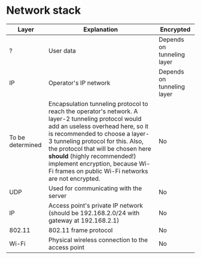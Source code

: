 # Network stack
Layer | Explanation | Encrypted
-|-|-
?|User data|Depends on tunneling layer
IP|Operator's IP network|Depends on tunneling layer
To be determined|Encapsulation tunneling protocol to reach the operator's network. A layer-2 tunneling protocol would add an useless overhead here, so it is recommended to choose a layer-3 tunneling protocol for this. Also, the protocol that will be chosen here **should** (highly recommended!) implement encryption, because Wi-Fi frames on public Wi-Fi networks are not encrypted.|No
UDP|Used for communicating with the server|No
IP|Access point's private IP network (should be 192.168.2.0/24 with gateway at 192.168.2.1)|No
802.11|802.11 frame protocol|No
Wi-Fi|Physical wireless connection to the access point|No
